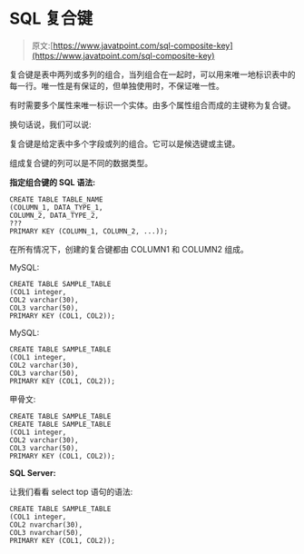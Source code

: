 # SQL 复合键

> 原文:[https://www.javatpoint.com/sql-composite-key](https://www.javatpoint.com/sql-composite-key)

复合键是表中两列或多列的组合，当列组合在一起时，可以用来唯一地标识表中的每一行。唯一性是有保证的，但单独使用时，不保证唯一性。

有时需要多个属性来唯一标识一个实体。由多个属性组合而成的主键称为复合键。

换句话说，我们可以说:

复合键是给定表中多个字段或列的组合。它可以是候选键或主键。

组成复合键的列可以是不同的数据类型。

**指定组合键的 SQL 语法:**

```
CREATE TABLE TABLE_NAME
(COLUMN_1, DATA_TYPE_1,
COLUMN_2, DATA_TYPE_2,
???
PRIMARY KEY (COLUMN_1, COLUMN_2, ...));

```

在所有情况下，创建的复合键都由 COLUMN1 和 COLUMN2 组成。

MySQL:

```
CREATE TABLE SAMPLE_TABLE
(COL1 integer,
COL2 varchar(30),
COL3 varchar(50),
PRIMARY KEY (COL1, COL2));

```

MySQL:

```
CREATE TABLE SAMPLE_TABLE
(COL1 integer,
COL2 varchar(30),
COL3 varchar(50),
PRIMARY KEY (COL1, COL2));

```

甲骨文:

```
CREATE TABLE SAMPLE_TABLE
CREATE TABLE SAMPLE_TABLE
(COL1 integer,
COL2 varchar(30),
COL3 varchar(50),
PRIMARY KEY (COL1, COL2));

```

**SQL Server:**

让我们看看 select top 语句的语法:

```
CREATE TABLE SAMPLE_TABLE
(COL1 integer,
COL2 nvarchar(30),
COL3 nvarchar(50),
PRIMARY KEY (COL1, COL2));

```